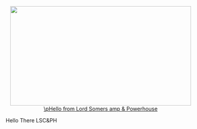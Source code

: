 <div id="header" align="center">
<img src="https://giphy.com/embed/DBqr5JfVORb56" width="480" height="265" frameBorder="0" class="giphy-embed" allowFullScreen></img><a href="https://lscph.org.au">\pHello from Lord Somers amp & Powerhouse</a></p>
      
</div>
Hello There LSC&PH
